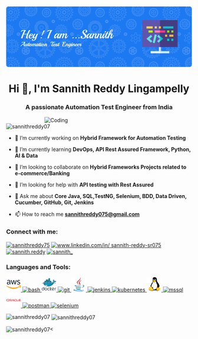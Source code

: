 
![Header](./github-header-image.png)

<h1 align="center">Hi 👋, I'm Sannith Reddy Lingampelly</h1>
<h3 align="center">A passionate Automation Test Engineer from India</h3>
<img align="right" alt="Coding" width="400" src="https://miro.medium.com/v2/resize:fit:1358/1*URVbNQirYASEkRkZPRSv4A.gif">

<p align="left"> <img src="https://komarev.com/ghpvc/?username=sannithreddy07&label=Profile%20views&color=0e75b6&style=flat" alt="sannithreddy07" /> </p>

- 🔭 I’m currently working on **Hybrid Framework for Automation Testing**

- 🌱 I’m currently learning **DevOps, API Rest Assured Framework, Python, AI & Data**

- 👯 I’m looking to collaborate on **Hybrid Frameworks Projects related to e-commerce/Banking**

- 🤝 I’m looking for help with **API testing with Rest Assured**

- 💬 Ask me about **Core Java, SQL,TestNG, Selenium, BDD, Data Driven, Cucumber, GitHub, Git, Jenkins**

- 📫 How to reach me **sannithreddy075@gmail.com**

<h3 align="left">Connect with me:</h3>
<p align="left">
<a href="https://twitter.com/sannithreddy75" target="blank"><img align="center" src="https://raw.githubusercontent.com/rahuldkjain/github-profile-readme-generator/master/src/images/icons/Social/twitter.svg" alt="sannithreddy75" height="30" width="40" /></a>
<a href="https://linkedin.com/in/www.linkedin.com/in/ sannith-reddy-sr075" target="blank"><img align="center" src="https://raw.githubusercontent.com/rahuldkjain/github-profile-readme-generator/master/src/images/icons/Social/linked-in-alt.svg" alt="www.linkedin.com/in/ sannith-reddy-sr075" height="30" width="40" /></a>
<a href="https://fb.com/sannith.reddy" target="blank"><img align="center" src="https://raw.githubusercontent.com/rahuldkjain/github-profile-readme-generator/master/src/images/icons/Social/facebook.svg" alt="sannith.reddy" height="30" width="40" /></a>
<a href="https://instagram.com/sannith_" target="blank"><img align="center" src="https://raw.githubusercontent.com/rahuldkjain/github-profile-readme-generator/master/src/images/icons/Social/instagram.svg" alt="sannith_" height="30" width="40" /></a>
</p>

<h3 align="left">Languages and Tools:</h3>
<p align="left"> <a href="https://aws.amazon.com" target="_blank" rel="noreferrer"> <img src="https://raw.githubusercontent.com/devicons/devicon/master/icons/amazonwebservices/amazonwebservices-original-wordmark.svg" alt="aws" width="40" height="40"/> </a> <a href="https://www.gnu.org/software/bash/" target="_blank" rel="noreferrer"> <img src="https://www.vectorlogo.zone/logos/gnu_bash/gnu_bash-icon.svg" alt="bash" width="40" height="40"/> </a> <a href="https://www.docker.com/" target="_blank" rel="noreferrer"> <img src="https://raw.githubusercontent.com/devicons/devicon/master/icons/docker/docker-original-wordmark.svg" alt="docker" width="40" height="40"/> </a> <a href="https://git-scm.com/" target="_blank" rel="noreferrer"> <img src="https://www.vectorlogo.zone/logos/git-scm/git-scm-icon.svg" alt="git" width="40" height="40"/> </a> <a href="https://www.java.com" target="_blank" rel="noreferrer"> <img src="https://raw.githubusercontent.com/devicons/devicon/master/icons/java/java-original.svg" alt="java" width="40" height="40"/> </a> <a href="https://www.jenkins.io" target="_blank" rel="noreferrer"> <img src="https://www.vectorlogo.zone/logos/jenkins/jenkins-icon.svg" alt="jenkins" width="40" height="40"/> </a> <a href="https://kubernetes.io" target="_blank" rel="noreferrer"> <img src="https://www.vectorlogo.zone/logos/kubernetes/kubernetes-icon.svg" alt="kubernetes" width="40" height="40"/> </a> <a href="https://www.linux.org/" target="_blank" rel="noreferrer"> <img src="https://raw.githubusercontent.com/devicons/devicon/master/icons/linux/linux-original.svg" alt="linux" width="40" height="40"/> </a> <a href="https://www.microsoft.com/en-us/sql-server" target="_blank" rel="noreferrer"> <img src="https://www.svgrepo.com/show/303229/microsoft-sql-server-logo.svg" alt="mssql" width="40" height="40"/> </a> <a href="https://www.oracle.com/" target="_blank" rel="noreferrer"> <img src="https://raw.githubusercontent.com/devicons/devicon/master/icons/oracle/oracle-original.svg" alt="oracle" width="40" height="40"/> </a> <a href="https://postman.com" target="_blank" rel="noreferrer"> <img src="https://www.vectorlogo.zone/logos/getpostman/getpostman-icon.svg" alt="postman" width="40" height="40"/> </a> <a href="https://www.selenium.dev" target="_blank" rel="noreferrer"> <img src="https://raw.githubusercontent.com/detain/svg-logos/780f25886640cef088af994181646db2f6b1a3f8/svg/selenium-logo.svg" alt="selenium" width="40" height="40"/> </a> </p>

<p><img align="left" src="https://github-readme-stats.vercel.app/api/top-langs?username=sannithreddy07&show_icons=true&locale=en&layout=compact" alt="sannithreddy07" /></p>

<p>&nbsp;<img align="center" src="https://github-readme-stats.vercel.app/api?username=sannithreddy07&show_icons=true&locale=en" alt="sannithreddy07" /></p>

<p><img align="center" src="https://github-readme-streak-stats.herokuapp.com/?user=sannithreddy07&" alt="sannithreddy07" /><

